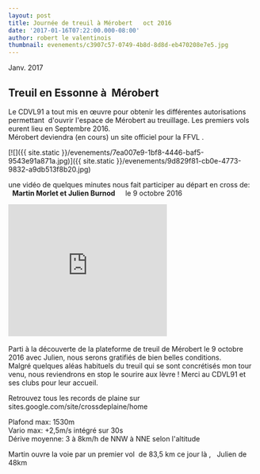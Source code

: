 ```yaml
---
layout: post
title: Journée de treuil à Mérobert   oct 2016
date: '2017-01-16T07:22:00.000-08:00'
author: robert le valentinois
thumbnail: evenements/c3907c57-0749-4b8d-8d8d-eb470208e7e5.jpg
---
```

Janv. 2017

## **Treuil en Essonne à&nbsp; Mérobert** &nbsp;&nbsp;&nbsp;

Le CDVL91 a tout mis en œuvre pour obtenir les différentes autorisations permettant&nbsp; d'ouvrir l'espace de Mérobert au treuillage. Les premiers vols eurent lieu en Septembre 2016.  
Mérobert deviendra (en cours) un site officiel pour la FFVL .  


[![]({{ site.static }}/evenements/7ea007e9-1bf8-4446-baf5-9543e91a871a.jpg)]({{ site.static }}/evenements/9d829f81-cb0e-4773-9832-a9db513f8b20.jpg)

 une vidéo de quelques minutes nous fait participer au départ en cross de:  
 &nbsp; **Martin Morlet et Julien Burnod&nbsp;&nbsp;&nbsp;&nbsp;&nbsp;** le 9 octobre 2016   

<iframe allowfullscreen class="YOUTUBE-iframe-video" data-thumbnail-src="https://i.ytimg.com/vi/5rEM24l4nZQ/0.jpg" frameborder="0" height="266" src="https://www.youtube.com/embed/5rEM24l4nZQ?feature=player_embedded" width="320"></iframe>&nbsp;

 Parti à la découverte de la plateforme de treuil de Mérobert le 9 octobre 2016 avec Julien, nous serons gratifiés de bien belles conditions.  
 Malgré quelques aléas habituels du treuil qui se sont concrétisés mon tour venu, nous reviendrons en stop le sourire aux lèvre ! Merci au CDVL91 et ses clubs pour leur accueil.  

 Retrouvez tous les records de plaine sur sites.google.com/site/crossdeplaine/home

 Plafond max: 1530m  
 Vario max: +2,5m/s intégré sur 30s  
 Dérive moyenne: 3 à 8km/h de NNW à NNE selon l'altitude

 Martin ouvre la voie par un premier vol&nbsp; de 83,5 km ce jour là , &nbsp; Julien de 48km

  

  

